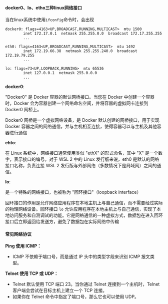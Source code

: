 #### docker0、lo、etho三种linux网络接口

当在linux系统中使用`ifconfig`命令时，会出现

```shell
docker0: flags=4163<UP,BROADCAST,RUNNING,MULTICAST>  mtu 1500
        inet 172.17.0.1  netmask 255.255.0.0  broadcast 172.17.255.255
        ...
        
eth0: flags=4163<UP,BROADCAST,RUNNING,MULTICAST>  mtu 1492
        inet 172.19.66.38  netmask 255.255.240.0  broadcast 172.19.79.255
        ...

lo: flags=73<UP,LOOPBACK,RUNNING>  mtu 65536
        inet 127.0.0.1  netmask 255.0.0.0
        ...
```

**docker0**:

"Docker0" 是 Docker 容器的默认网桥接口。当您在 Docker 中创建一个容器时，Docker 会为容器创建一个网络命名空间，并将容器的虚拟网卡连接到 Docker0 网桥上。

Docker0 网桥是一个虚拟网络设备，是 Docker 默认创建的网桥接口，用于实现 Docker 容器之间的网络通信，并与主机相互连接，使得容器可以与主机及其他容器进行通信

**ehto**:

在 Linux 系统中，网络接口通常使用类似 "ethX" 的形式命名，其中 "X" 是一个数字，表示接口的编号。对于 WSL 2 中的 Linux 发行版来说，eth0 是默认的网络接口名称，负责连接 WSL 2 发行版与外部网络（多数情况下是局域网）之间的通信。

**lo**:

是一个特殊的网络接口，也被称为 "回环接口"（loopback interface）

回环接口的作用是允许网络应用程序在本地主机上与自己通信，而不需要经过实际的物理网络设备。回环接口 `lo` 允许应用程序在本地主机上与自己通信，实现了本地访问服务和自测调试的功能。它是网络通信的一种虚拟方式，数据包在进入回环接口后立即返回给发送方，避免了数据包在实际网络中传输



#### 常见网络协议

**Ping 使用 ICMP：**

- ICMP 不依赖于端口号，而是通过 IP 头中的类型字段来识别 ICMP 报文类型。

**Telnet 使用 TCP 或 UDP：**

- Telnet 默认使用 TCP 端口 23。当你通过 Telnet 连接到一个主机时，Telnet 客户端会尝试在目标主机上建立一个 TCP 连接。
- 如果你在 Telnet 命令中指定了端口号，那么它也可以使用 UDP。

#### 